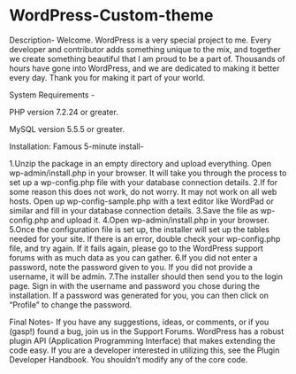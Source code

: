 # WordPress-Custom-theme
Description-
Welcome. WordPress is a very special project to me. Every developer and contributor adds something unique to the mix, and together we create something beautiful that I am proud to be a part of. Thousands of hours have gone into WordPress, and we are dedicated to making it better every day. Thank you for making it part of your world.

System Requirements -

PHP version 7.2.24 or greater.

MySQL version 5.5.5 or greater.


Installation: Famous 5-minute install-

1.Unzip the package in an empty directory and upload everything.
Open wp-admin/install.php in your browser. It will take you through the process to set up a wp-config.php file with your database connection details.
2.If for some reason this does not work, do not worry. It may not work on all web hosts. Open up wp-config-sample.php with a text editor like WordPad or similar and fill in your database connection details.
3.Save the file as wp-config.php and upload it.
4.Open wp-admin/install.php in your browser.
5.Once the configuration file is set up, the installer will set up the tables needed for your site. If there is an error, double check your wp-config.php file, and try again. If it fails again, please go to the WordPress support forums with as much data as you can gather.
6.If you did not enter a password, note the password given to you. If you did not provide a username, it will be admin.
7.The installer should then send you to the login page. Sign in with the username and password you chose during the installation. If a password was generated for you, you can then click on “Profile” to change the password.

Final Notes-
If you have any suggestions, ideas, or comments, or if you (gasp!) found a bug, join us in the Support Forums.
WordPress has a robust plugin API (Application Programming Interface) that makes extending the code easy. If you are a developer interested in utilizing this, see the Plugin Developer Handbook. You shouldn’t modify any of the core code.
